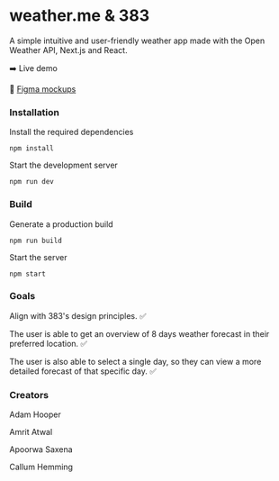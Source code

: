 # weather.me & 383

A simple intuitive and user-friendly weather app made with the Open Weather API, Next.js and React. 

➡️ Live demo 

🎨 [Figma mockups](https://www.figma.com/file/rt7jUKfbi1LJWoVM5A12JS/weatherme?node-id=0%3A1)

### Installation

Install the required dependencies

`npm install`

Start the development server

`npm run dev`

### Build

Generate a production build

`npm run build`

Start the server

`npm start`

### Goals

Align with 383's design principles. ✅

The user is able to get an overview of 8 days weather forecast in  their preferred location.  ✅

The user is also able to select a single day, so they can view a more  detailed forecast of that specific day.  ✅

### Creators

Adam Hooper

Amrit Atwal

Apoorwa Saxena 

Callum Hemming
